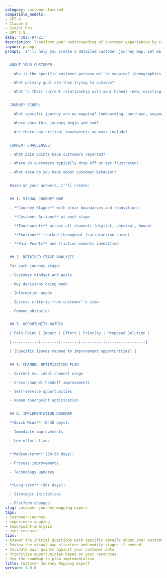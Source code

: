```yaml
---
category: customer-focused
compatible_models:
- GPT-4
- Claude 3
- Gemini Pro
- GPT-3.5
date: '2025-07-21'
description: Transform your understanding of customer experiences by creating comprehensive journey maps that reveal opportunities for improvement and innovation. This prompt helps map every customer interaction, emotion, and decision point.
layout: prompt
prompt: 'I''ll help you create a detailed customer journey map. Let me ask you some questions to understand your specific needs:


  ABOUT YOUR CUSTOMER:

  - Who is the specific customer persona we''re mapping? (demographics, goals, tech-savviness)

  - What primary goal are they trying to achieve?

  - What''s their current relationship with your brand? (new, existing, returning)


  JOURNEY SCOPE:

  - What specific journey are we mapping? (onboarding, purchase, support, renewal)

  - Where does this journey begin and end?

  - Are there any critical touchpoints we must include?


  CURRENT CHALLENGES:

  - What pain points have customers reported?

  - Where do customers typically drop off or get frustrated?

  - What data do you have about customer behavior?


  Based on your answers, I''ll create:


  ## 1. VISUAL JOURNEY MAP

  - **Journey Stages** with clear boundaries and transitions

  - **Customer Actions** at each stage

  - **Touchpoints** across all channels (digital, physical, human)

  - **Emotions** tracked throughout (satisfaction curve)

  - **Pain Points** and friction moments identified


  ## 2. DETAILED STAGE ANALYSIS

  For each journey stage:

  - Customer mindset and goals

  - Key decisions being made

  - Information needs

  - Success criteria from customer''s view

  - Common obstacles


  ## 3. OPPORTUNITY MATRIX

  | Pain Point | Impact | Effort | Priority | Proposed Solution |

  |------------|--------|--------|----------|------------------|

  | [Specific issues mapped to improvement opportunities] |


  ## 4. CHANNEL OPTIMIZATION PLAN

  - Current vs. ideal channel usage

  - Cross-channel handoff improvements

  - Self-service opportunities

  - Human touchpoint optimization


  ## 5. IMPLEMENTATION ROADMAP

  **Quick Wins** (0-30 days):

  - Immediate improvements

  - Low-effort fixes


  **Medium-term** (30-90 days):

  - Process improvements

  - Technology updates


  **Long-term** (90+ days):

  - Strategic initiatives

  - Platform changes'
slug: customer-journey-mapping-expert
tags:
- customer-journey
- experience-mapping
- touchpoint-analysis
- user-research
tips:
- Answer the initial questions with specific details about your customer and journey
- Review the visual map structure and modify stages if needed
- Validate pain points against your customer data
- Prioritize opportunities based on your resources
- Use the roadmap to plan implementation
title: Customer Journey Mapping Expert
version: 1.0.0
---
```

